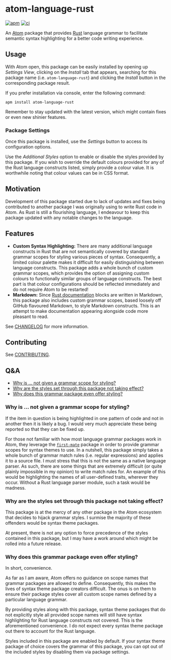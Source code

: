 # atom-language-rust

[![apm][apm-badge]][apm]
[![ci][ci-badge]][ci]

An [Atom][] package that provides [Rust][] language grammar to facilitate
semantic syntax highlighting for a better code writing experience.

## Usage

With Atom open, this package can be easily installed by opening up
_Settings View_, clicking on the _Install_ tab that appears, searching for
this package name (i.e. `atom-language-rust`) and clicking the _Install_
button in the corresponding package result.

If you prefer installation via console, enter the following command:

```
apm install atom-language-rust
```

Remember to stay updated with the latest version, which might contain fixes
or even new shinier features.

### Package Settings

Once this package is installed, use the _Settings_ button to access its
configuration options.

Use the _Additional Styles_ option to enable or disable the styles provided
by this package. If you wish to override the default colours provided for
any of the Rust language constructs listed, simply provide a colour value.
It is worthwhile noting that colour values can be in CSS format.

## Motivation

Development of this package started due to lack of updates and fixes being
contributed to another package I was originally using to write Rust code in
Atom. As Rust is still a flourishing language, I endeavour to keep this
package updated with any notable changes to the language.

## Features

- **Custom Syntax Highlighting:** There are many additional language constructs
  in Rust that are not semantically covered by standard grammar scopes for
  styling various pieces of syntax. Consequently, a limited colour palette
  makes it difficult for easily distinguishing between language constructs.
  This package adds a whole bunch of custom grammar scopes, which provides
  the option of assigning custom colours to functionally similar groups of
  language constructs. The best part is that colour configurations should be
  reflected immediately and do not require Atom to be restarted!
- **Markdown:** Since [Rust documentation] blocks are written in Markdown,
  this package also includes custom grammar scopes, based loosely off GitHub
  flavoured Markdown, to style Markdown constructs. This is an attempt to make
  documentation appearing alongside code more pleasant to read.

See [CHANGELOG] for more information.

## Contributing

See [CONTRIBUTING].

## Q&A

- [Why is ... not given a grammar scope for styling?][Q1]
- [Why are the styles set through this package not taking effect?][Q2]
- [Why does this grammar package even offer styling?][Q3]

[Q1]: #why-is-not-given-a-grammar-scope-for-styling
[Q2]: #why-are-the-styles-set-through-this-package-not-taking-effect
[Q3]: #why-does-this-grammar-package-even-offer-styling

### Why is ... not given a grammar scope for styling?

If the item in question is being highlighted in one pattern of code and not in
another then it is likely a bug. I would very much appreciate these being
reported so that they can be fixed up.

For those not familiar with how most language grammar packages work in Atom,
they leverage the [`first-mate`][first-mate] package in order to provide
grammar scopes for syntax themes to use. In a nutshell, this package simply
takes a whole bunch of grammar match rules (i.e. regular expressions) and
applies it to a source file. I must stress that this is not the same as a
native language parser. As such, there are some things that are extremely
difficult (or quite plainly impossible in my opinion) to write match rules for.
An example of this would be highlighting the names of all user-defined traits,
wherever they occur. Without a Rust language parser module, such a task would
be madness.

### Why are the styles set through this package not taking effect?

This package is at the mercy of any other package in the Atom ecosystem that
decides to hijack grammar styles. I surmise the majority of these offenders
would be syntax theme packages.

At present, there is not any option to force precedence of the styles contained
in this package, but I may have a work around which might be rolled into a
future release.

### Why does this grammar package even offer styling?

In short, convenience.

As far as I am aware, Atom offers no guidance on scope names that grammar
packages are allowed to define. Consequently, this makes the lives of syntax
theme package creators difficult. The onus is on them to ensure their package
styles cover all custom scope names defined by a particular language grammar.

By providing styles along with this package, syntax theme packages that do not
explicitly style all provided scope names will still have syntax highlighting
for Rust language constructs not covered. This is the aforementioned
convenience. I do not expect every syntax theme package out there to account
for the Rust language.

Styles included in this package are enabled by default. If your syntax theme
package of choice covers the grammar of this package, you can opt out of
the included styles by disabling them via package settings.

[apm]: https://atom.io/packages/atom-language-rust
[apm-badge]: https://img.shields.io/apm/v/atom-language-rust.svg?style=flat-square
[atom]: https://atom.io/
[changelog]: CHANGELOG.md
[contributing]: CONTRIBUTING.md
[ci]: https://travis-ci.org/miqid/atom-language-rust
[ci-badge]: https://img.shields.io/travis/miqid/atom-language-rust/master.svg?style=flat-square
[first-mate]: https://atom.github.io/first-mate/
[rust]: https://www.rust-lang.org/
[rust documentation]: https://doc.rust-lang.org/book/documentation.html
